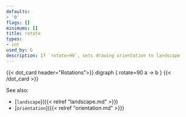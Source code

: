 ```yaml
---
defaults:
- '0'
flags: []
minimums: []
title: rotate
types:
- int
used_by: G
description: If `rotate=90`, sets drawing orientation to landscape
---
```


{{< dot_card header="Rotations">}}
digraph {
  rotate=90
  a -> b
}
{{< /dot_card >}}

See also:

- [`landscape`]({{< relref "landscape.md" >}})
- [`orientation`]({{< relref "orientation.md" >}})
